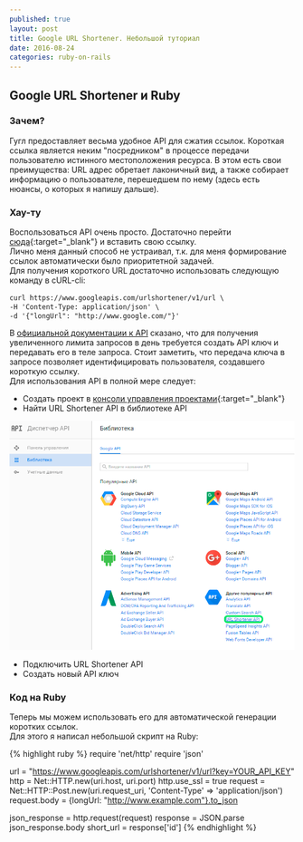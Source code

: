 ```yaml
---
published: true
layout: post
title: Google URL Shortener. Небольшой туториал
date: 2016-08-24
categories: ruby-on-rails
---
```

## Google URL Shortener и Ruby

### Зачем?
Гугл предоставляет весьма удобное API для сжатия ссылок. Короткая ссылка является неким "посредником" в процессе передачи пользователю истинного местоположения ресурса. В этом есть свои преимущества: URL адрес  обретает лаконичный вид, а также собирает информацию о пользователе, перешедшем по нему (здесь есть нюансы, о которых я напишу дальше).

### Хау-ту
Воспользоваться API очень просто. Достаточно перейти [сюда](https://goo.gl/){:target="_blank"} и вставить свою ссылку.  
Лично меня данный способ не устраивал, т.к. для меня формирование ссылок автоматически было приоритетной задачей.  
Для получения короткого URL достаточно использовать следующую команду в cURL-cli:  


    curl https://www.googleapis.com/urlshortener/v1/url \  
    -H 'Content-Type: application/json' \  
    -d '{"longUrl": "http://www.google.com/"}'


В [официальной документации к API](https://developers.google.com/url-shortener/v1/getting_started) сказано, что для получения увеличенного лимита запросов в день требуется создать API ключ и передавать его в теле запроса. Стоит заметить, что передача ключа в запросе позволяет идентифицировать пользователя, создавшего короткую ссылку.  
Для использования API в полной мере следует:  

- Создать проект в [консоли управления проектами](https://console.developers.google.com){:target="_blank"}
- Найти URL Shortener API в библиотеке API

![Google Library Pic](/assets/img/google-library.png)

- Подключить URL Shortener API 
- Создать новый API ключ

### Код на Ruby
Теперь мы можем использовать его для автоматической генерации коротких ссылок.  
Для этого я написал небольшой скрипт на Ruby:

{% highlight ruby %}
require 'net/http'
require 'json'

url = "https://www.googleapis.com/urlshortener/v1/url?key=YOUR_API_KEY"
http = Net::HTTP.new(uri.host, uri.port)
http.use_ssl = true
request = Net::HTTP::Post.new(uri.request_uri,  'Content-Type' => 'application/json')
request.body = {longUrl: "http://www.example.com"}.to_json

json_response = http.request(request)
response = JSON.parse json_response.body
short_url = response['id']
{% endhighlight %}